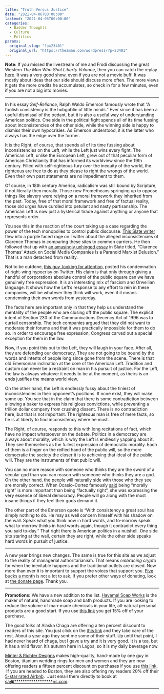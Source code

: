 ```yaml
---
title: "Truth Versus Justice"
date: "2021-04-06T00:00:00"
lastmod: "2021-04-06T00:00:00"
categories:
  - Badder Thoughts
  - Culture
  - Politics
params:
  original_slug: "?p=23401"
  original_url: "https://thezman.com/wordpress/?p=23401"
---
```


**Note:** If you missed the livestream of me and Frodi discussing the
great Western *The Man Who Shot Liberty Valance*, then you can catch the
replay <a
href="https://odysee.com/@gtk:4/decamzman:b?r=3z9tryPnWbnHCsX7miaF2gHZsdDgpVfN"
rel="noopener" target="_blank">here</a>. It was a very good show, even
if you are not a movie buff. It was mostly about ideas that our side
should discuss more often. The more views it gets the more credits he
accumulates, so check in for a few minutes, even if you are not a big
into movies.

------------------------------------------------------------------------

In his essay *Self-Reliance*, Ralph Waldo Emerson famously wrote that “A
foolish consistency is the hobgoblin of little minds.” Ever since it has
been a useful dismissal of the pedant, but it is also a useful way of
understanding American politics. One side in the political fight spends
all of its time fussing about inconsistencies of the other side, while
the winning side is happy to dismiss their own hypocrisies. As Emerson
understood, it is the latter who always has the edge over the former.

It is the Right, of course, that spends all of its time fussing about
inconsistencies on the Left, while the Left just wins every fight. The
American Left, unlike the European Left, grew out of that peculiar form
of American Christianity that has informed its worldview since the 19th
century. Filled with self-righteous fury over the inequity of the world,
the righteous are free to do as they please to right the wrongs of the
world. Even their own past statements are no impediment to them.

Of course, in 18th century America, radicalism was still bound by
Scripture, if not literally then morally. Those new Prometheans
springing up to oppose things like slavery were relying on a moral
framework they inherited from the past. Today, free of that moral
framework and free of factual reality, those old urges have curdled into
petulant and nasty partisanship. The American Left is now just a
hysterical tirade against anything or anyone that represents order.

You see this in the reaction of the court taking up a case regarding the
power of the tech monopolies to control public discourse.
<a href="https://twitter.com/mjs_DC/status/1379065122858147843"
rel="noopener" target="_blank">This Slate writer</a> flew into a purple
faced rage on Twitter about the alleged inconsistencies of Clarence
Thomas in comparing these sites to common carriers. He then followed
that up with <a
href="https://slate.com/technology/2021/04/clarence-thomas-social-media-first-amendment-censorship.html"
rel="noopener" target="_blank">an amusingly unhinged essay</a> in Slate
titled, “Clarence Thomas’ Attack on Social Media Companies Is a Paranoid
Marxist Delusion.” That is a man detached from reality.

Not to be outdone,
<a href="https://twitter.com/AriCohn/status/1379079309030273027"
rel="noopener" target="_blank">this guy, looking for attention,</a>
posted his condemnation of right-wing hypocrisy on Twitter. His claim is
that only through giving a handful of corporations absolute control of
the public square can we have genuinely free expression. It is an
interesting mix of fascism and Orwellian language. It shows how the
Left’s response to any effort to rein in these companies, will be
whatever they think will work, even if it means condemning their own
words from yesterday.

The facts here are important only in that they help us understand the
mentality of the people who are closing off the public square. The
explicit intent of Section 230 of the Communications Decency Act of 1996
was to curtail censorship. The tech companies argued that they did not
want to moderate their forums and that it was practically impossible for
them to do so. In order to encourage free expression, Congress carved
out a special exception for them in the law.

Now, if you point this out to the Left, they will laugh in your face.
After all, they are defending our democracy. They are not going to be
bound by the words and intents of people long since gone from the scene.
There is that old Emersonian inclination at the core of the American
Left. Tradition and custom can never be a restraint on man in his
pursuit of justice. For the Left, the law is always whatever it needs to
be at the moment, as theirs is an ends justifies the means world view.

On the other hand, the Left is endlessly fussy about the tiniest of
inconsistencies in their opponent’s positions. If none exist, they will
make some up. You see that in the claim that there is some contradiction
between allowing a baker to express his religious convictions, while
preventing a trillion dollar company from crushing dissent. There is no
contradiction here, but that is not important. The righteous man is free
of mere facts, so he is at liberty to find inconsistency where he must.

The Right, of course, responds to this with long recitations of fact,
which have no impact whatsoever on the debate. Politics in a democracy
are always about morality, which is why the Left is endlessly yapping
about it. They see themselves as the fullest expression of democratic
morality. Each of them is a finger on the reified hand of the public
will, so the more democratic the society the closer it is to achieving
that ideal of the public will. They are the instruments of that public
will.

You can no more reason with someone who thinks they are the sword of a
secular god than you can reason with someone who thinks they are a god.
On the other hand, the people will naturally side with those who they
see are morally correct. When Ocasio-Cortez famously <a
href="https://www.realclearpolitics.com/video/2019/01/06/ocasio-cortez_people_being_more_concerned_about_me_being_factually_correct_than_morally_right.html"
rel="noopener" target="_blank">said</a> being “morally right” is more
important than being “factually right”, she was expressing the very
essence of liberal democracy. People will go along with the most insane
things if they feel their gods demand it.

The other part of the Emerson quote is “With consistency a great soul
has simply nothing to do. He may as well concern himself with his shadow
on the wall. Speak what you think now in hard words, and to-morrow speak
what to-morrow thinks in hard words again, though it contradict every
thing you said to-day.” That right there is American politics in a
nutshell. One side sits staring at the wall, certain they are right,
while the other side speaks hard words in pursuit of justice.

------------------------------------------------------------------------

A new year brings new changes. The same is true for this site as we
adjust to the reality of managerial authoritarianism. That means
*embracing crypto* for when the inevitable happens and the traditional
outlets are closed. Now more than ever it is important to support the
voices that support you.
<a href="https://www.subscribestar.com/the-z-blog"
rel="noopener noreferrer" target="_blank">Five bucks a month</a> is not
a lot to ask. If you prefer other ways of donating, look at
<a href="https://thezman.com/wordpress/?page_id=22713" rel="noopener"
target="_blank">the donate page</a>. Thank you.

------------------------------------------------------------------------

**Promotions:** We have a new addition to the list.
<a href="https://havamalsoapworks.com/" rel="noopener"
target="_blank">Havamal Soap Works</a> is the maker of natural, handmade
soap and bath products. If you are looking to reduce the volume of
man-made chemicals in your life, all-natural personal products are a
good start. If you use
<a href="https://havamalsoapworks.com/discount/ZMAN" rel="noopener"
target="_blank">this link</a> you get 15% off of your purchase.

The good folks at Alaska Chaga are offering a ten percent discount to
readers of this site. You just click on the
<a href="https://alaskachaga.us/discount/ZMAN" rel="noopener noreferrer"
target="_blank">this link</a> and they take care of the rest. About a
year ago they sent me some of their stuff. Up until that point, I had
never heard of chaga, but I gave a try and it is very good. It is a tea,
but it has a mild flavor. It’s autumn here in Lagos, so it is my daily
beverage now.

<a href="https://www.minterandrichterdesigns.com/"
rel="noreferrer nofollow noopener" target="_blank">Minter &amp; Richter
Designs</a> makes high-quality, hand-made by one guy in Boston, titanium
wedding rings for men and women and they are now offering readers a
fifteen percent discount on purchases if you use
<a href="https://www.minterandrichterdesigns.com/discount/ZMAN"
rel="noreferrer nofollow noopener" target="_blank">this link</a>. 
 <span class="highlight"><span class="colour"><span class="font"><span class="size">If
you are headed to Boston, they are also offering my readers 20% off
their <a
href="https://www.airbnb.com/users/7988017/listings?user_id=7988017&amp;s=3"
rel="noopener noreferrer" target="_blank">5-star rated Airbnb</a>.  Just
email them directly to book at
<a href="mailto:sa***@*********************ns.com"
data-original-string="J4cXkL1MKsULvvjZlSzqAA==cb7I4kk7ZxL5gzclVgktnDE7BEo8jq8Ysqi/9RItsur8+GOoAoQttt7C/cK61GxWeWa"><span
class="apbct-email-encoder"
data-original-string="ji/OO74Ckf6a5z1GnaO4Zw==cb7vqVAxMWVrM2XuLMSJ1M39g52ywqkzPbdApTHI6Wh6Z1faH8TASJ4y1eGIAVDjado"
title="This contact has been encoded by Anti-Spam by CleanTalk. Click to decode. To finish the decoding make sure that JavaScript is enabled in your browser.">sa<span
class="apbct-blur">***</span>@<span
class="apbct-blur">*********************</span>ns.com</span></a>.</span></span></span></span>

------------------------------------------------------------------------
